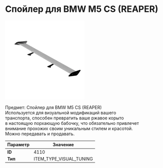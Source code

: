 # Спойлер для BMW M5 CS (REAPER)

![Item Image](../img/4110.webp?raw=true)

Предмет: Спойлер для BMW M5 CS (REAPER)<br>Используется для визуальной модификаций вашего<br>транспорта, способен превратить ваше ржавое корыто<br>в настоящую порхающую бабочку, что обязательно привлечет<br>внимание прохожих своим уникальным стилем и красотой.<br>Можно передавать и продавать.


| Параметр | Значение |
|----------|----------|
| **ID** | 4110 |
| **Тип** | ITEM_TYPE_VISUAL_TUNING |


